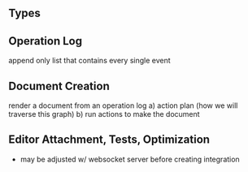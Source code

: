 ## Types

## Operation Log
append only list that contains every single event

## Document Creation
render a document from an operation log
a) action plan (how we will traverse this graph)
b) run actions to make the document

## Editor Attachment, Tests, Optimization
- may be adjusted w/ websocket server before creating integration
